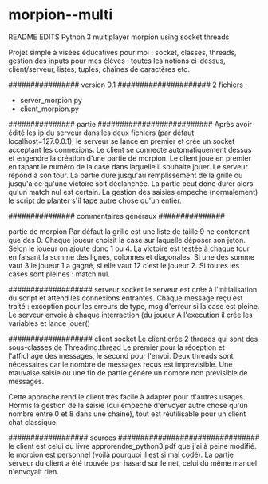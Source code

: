 # morpion--multi

README EDITS
Python 3 multiplayer morpion using socket threads

Projet simple à visées éducatives 
  pour moi : socket, classes, threads, gestion des inputs
  pour mes élèves : toutes les notions ci-dessus, client/serveur, listes, tuples, chaînes de caractères etc.
  
################ version 0.1 #####################
2 fichiers :
* server_morpion.py
* client_morpion.py

############### partie ##########################
Après avoir édité les ip du serveur dans les deux fichiers (par défaut localhost=127.0.0.1), le serveur se lance en premier et crée un socket acceptant les connexions.
Le client se connecte automatiquement dessus et engendre la création d'une partie de morpion.
Le client joue en premier en tapant le numéro de la case dans laquelle il souhaite jouer.
Le serveur répond à son tour.
La partie dure jusqu'au remplissement de la grille ou jusqu'à ce qu'une victoire soit déclanchée. La partie peut donc durer alors qu'un match nul est certain.
La gestion des saisies empeche (normalement) le script de planter s'il tape autre chose qu'un entier.


############### commentaires généraux ###############


partie de morpion
Par défaut la grille est une liste de taille 9 ne contenant que des 0.
Chaque joueur choisit la case sur laquelle déposer son jeton.
Selon le joueur on ajoute donc 1 ou 4.
La victoire est testée à chaque tour en faisant la somme des lignes, colonnes
et diagonales. Si une des somme vaut 3 le joueur 1 a gagné, si elle vaut 12 c'est
le joueur 2.
Si toutes les cases sont pleines : match nul.

################### serveur socket
le serveur est crée à l'initialisation du script et attend les connexions entrantes.
Chaque message reçu est traité : exception pour les erreurs de type, msg d'erreur
si la case est pleine.
Le serveur envoie à chaque interraction (du joueur 
A l'execution il crée les variables et lance jouer()

################### client socket
Le client crée 2 threads qui sont des sous-classes de Threading.thread
Le premier pour la réception et l'affichage des messages, le second pour l'envoi.
Deux threads sont nécessaires car le nombre de messages reçus est imprevisible.
Une mauvaise saisie ou une fin de partie génére un nombre non prévisible de messages.

Cette approche rend le client très facile à adapter pour d'autres usages.
Hormis la gestion de la saisie (qui empeche d'envoyer autre chose qu'un nombre
entre 0 et 8 dans une chaine), tout est réutilisable pour un client chat classique.


################## sources ################################
le client est celui du livre approrendre_python3.pdf que j'ai à peine modifié.
le morpion est personnel (voilà pourquoi il est si mal codé). La partie serveur du
client a été trouvée par hasard sur le net, celui du même manuel n'envoyait rien.



